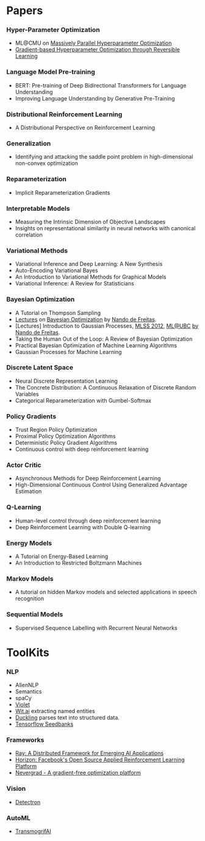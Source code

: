 # Papers

### Hyper-Parameter Optimization
- ML@CMU on [Massively Parallel Hyperparameter Optimization](https://blog.ml.cmu.edu/2018/12/12/massively-parallel-hyperparameter-optimization/)
- [Gradient-based Hyperparameter Optimization through Reversible Learning](https://arxiv.org/abs/1502.03492)

### Language Model Pre-training
- BERT: Pre-training of Deep Bidirectional Transformers for Language Understanding
- Improving Language Understanding by Generative Pre-Training

### Distributional Reinforcement Learning
- A Distributional Perspective on Reinforcement Learning

### Generalization
- Identifying and attacking the saddle point problem in high-dimensional non-convex optimization

### Reparameterization
- Implicit Reparameterization Gradients

### Interpretable Models
- Measuring the Intrinsic Dimension of Objective Landscapes
- Insights on representational similarity in neural networks with canonical correlation

### Variational Methods
- Variational Inference and Deep Learning: A New Synthesis
- Auto-Encoding Variational Bayes
- An Introduction to Variational Methods for Graphical Models
- Variational Inference: A Review for Statisticians

### Bayesian Optimization
- A Tutorial on Thompson Sampling
- [Lectures](https://www.youtube.com/watch?v=YB64VoGQsK8) on [Bayesian Optimization](https://www.youtube.com/watch?v=VtM7ylGHtF4) by [Nando de Freitas](https://www.youtube.com/watch?v=vz3D36VXefI&t=1839s&index=11&list=PLE6Wd9FR--EdyJ5lbFl8UuGjecvVw66F6).
- [Lectures] Introduction to Gaussian Processes, [MLSS 2012](https://www.youtube.com/watch?v=BS4Wd5rwNwE), [ML@UBC](https://www.youtube.com/watch?v=4vGiHC35j9s) [by](https://www.youtube.com/watch?v=MfHKW5z-OOA&list=PLE6Wd9FR--EdyJ5lbFl8UuGjecvVw66F6&t=2257s&index=10) [Nando de Freitas](https://www.youtube.com/watch?v=vz3D36VXefI&index=10&list=PLE6Wd9FR--EdyJ5lbFl8UuGjecvVw66F6).
- Taking the Human Out of the Loop: A Review of Bayesian Optimization
- Practical Bayesian Optimization of Machine Learning Algorithms
- Gaussian Processes for Machine Learning

### Discrete Latent Space
- Neural Discrete Representation Learning
- The Concrete Distribution: A Continuous Relaxation of Discrete Random Variables
- Categorical Reparameterization with Gumbel-Softmax

### Policy Gradients
- Trust Region Policy Optimization
- Proximal Policy Optimization Algorithms
- Deterministic Policy Gradient Algorithms
- Continuous control with deep reinforcement learning

### Actor Critic
- Asynchronous Methods for Deep Reinforcement Learning
- High-Dimensional Continuous Control Using Generalized Advantage Estimation

### Q-Learning
- Human-level control through deep reinforcement learning
- Deep Reinforcement Learning with Double Q-learning

### Energy Models
- A Tutorial on Energy-Based Learning
- An Introduction to Restricted Boltzmann Machines

### Markov Models
- A tutorial on hidden Markov models and selected applications in speech recognition

### Sequential Models
- Supervised Sequence Labelling with Recurrent Neural Networks


# ToolKits
### NLP
- AllenNLP
- Semantics
- spaCy
- [Violet](http://helloviolet.ai)
- [Wit.ai](https://wit.ai) extracting named entities
- [Duckling](https://github.com/facebook/duckling) parses text into structured data.
- [Tensorflow Seedbanks](http://tools.google.com/seedbank/)

### Frameworks
- [Ray: A Distributed Framework for Emerging AI Applications](https://github.com/ray-project/ray)
- [Horizon: Facebook's Open Source Applied Reinforcement Learning Platform](https://github.com/facebookresearch/Horizon)
- [Nevergrad - A gradient-free optimization platform](https://github.com/facebookresearch/nevergrad)

### Vision
- [Detectron](https://github.com/facebookresearch/Detectron)

### AutoML
- [TransmogrifAI](https://transmogrif.ai)
